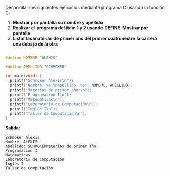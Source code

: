 Desarrollar los siguientes ejercicios mediante programa C usando la función C:

1. **Mostrar por pantalla su nombre y apellido**
2. **Realizar el programa del item 1 y 2 usando DEFINE. Mostrar por pantalla**
3. **Listar las materias de primer año del primer cuatrimestre la carrera una debajo de la otra**

```c

#define NOMBRE "ALEXIS"

#define APELLIDO "SCHMOKER"

int main(void) {
  printf("Schmoker Alexis\n");
  printf("Nombre: %s \nApellido: %s", NOMBRE, APELLIDO);
  printf("Materias de primer año:\n");
  printf("Programación I\n");
  printf("Matematicas\n");
  printf("Laboratorio de Computación\n");
  printf("Inglés I\n");
  printf("Taller de Computación\n");
}
```
**Salida:**

```
Schmoker Alexis
Nombre: ALEXIS
Apellido: SCHMOKERMaterias de primer año:
Programación I
Matematicas
Laboratorio de Computación
Inglés I
Taller de Computación
```
